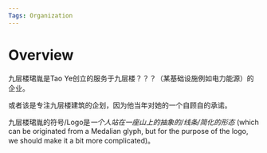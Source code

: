 ```yaml
---
Tags: Organization
---
```


# Overview

九层楼珺胤是Tao Ye创立的服务于九层楼？？？（某基础设施例如电力能源）的企业。

或者该是专注九层楼建筑的企划，因为他当年对她的一个自顾自的承诺。

九层楼珺胤的符号/Logo是*一个人站在一座山上的抽象的/线条/简化的形态* (which can be originated from a Medalian glyph, but for the purpose of the logo, we should make it a bit more complicated)。